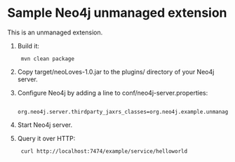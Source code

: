 Sample Neo4j unmanaged extension
================================

This is an unmanaged extension. 

1. Build it: 

        mvn clean package

2. Copy target/neoLoves-1.0.jar to the plugins/ directory of your Neo4j server.

3. Configure Neo4j by adding a line to conf/neo4j-server.properties:

        org.neo4j.server.thirdparty_jaxrs_classes=org.neo4j.example.unmanagedextension=/example

4. Start Neo4j server.

5. Query it over HTTP:

        curl http://localhost:7474/example/service/helloworld

